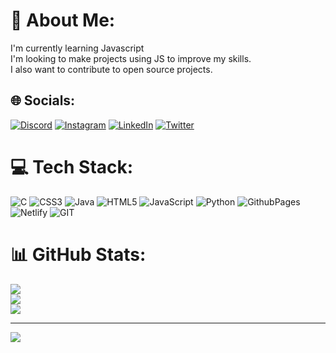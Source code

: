 # 💫 About Me:
I'm currently learning Javascript <br>I'm looking to make projects using JS to improve my skills.<br>I also want to contribute to open source projects.<br>


## 🌐 Socials:
[![Discord](https://img.shields.io/badge/Discord-%237289DA.svg?logo=discord&logoColor=white)](https://discord.gg/sharjeelafridi_) [![Instagram](https://img.shields.io/badge/Instagram-%23E4405F.svg?logo=Instagram&logoColor=white)](https://instagram.com/sharjeelafridi_) [![LinkedIn](https://img.shields.io/badge/LinkedIn-%230077B5.svg?logo=linkedin&logoColor=white)](https://linkedin.com/in/sharjeelafridi) [![Twitter](https://img.shields.io/badge/Twitter-%231DA1F2.svg?logo=Twitter&logoColor=white)](https://twitter.com/sharjeelafridi_) 

# 💻 Tech Stack:
![C](https://img.shields.io/badge/c-%2300599C.svg?style=plastic&logo=c&logoColor=white) ![CSS3](https://img.shields.io/badge/css3-%231572B6.svg?style=plastic&logo=css3&logoColor=white) ![Java](https://img.shields.io/badge/java-%23ED8B00.svg?style=plastic&logo=openjdk&logoColor=white) ![HTML5](https://img.shields.io/badge/html5-%23E34F26.svg?style=plastic&logo=html5&logoColor=white) ![JavaScript](https://img.shields.io/badge/javascript-%23323330.svg?style=plastic&logo=javascript&logoColor=%23F7DF1E) ![Python](https://img.shields.io/badge/python-3670A0?style=plastic&logo=python&logoColor=ffdd54) ![GithubPages](https://img.shields.io/badge/github%20pages-121013?style=plastic&logo=github&logoColor=white) ![Netlify](https://img.shields.io/badge/netlify-%23000000.svg?style=plastic&logo=netlify&logoColor=#00C7B7) ![GIT](https://img.shields.io/badge/Git-fc6d26?style=plastic&logo=git&logoColor=white) 
# 📊 GitHub Stats:
![](https://github-readme-stats.vercel.app/api?username=Sharjeel-Afridi&theme=dark&hide_border=false&include_all_commits=true&count_private=false)<br/>
![](https://github-readme-streak-stats.herokuapp.com/?user=Sharjeel-Afridi&theme=dark&hide_border=false)<br/>
![](https://github-readme-stats.vercel.app/api/top-langs/?username=Sharjeel-Afridi&theme=dark&hide_border=false&include_all_commits=true&count_private=false&layout=compact)

---
[![](https://visitcount.itsvg.in/api?id=Sharjeel-Afridi&icon=0&color=0)](https://visitcount.itsvg.in)

